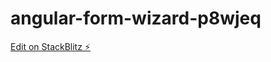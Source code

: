 # angular-form-wizard-p8wjeq

[Edit on StackBlitz ⚡️](https://stackblitz.com/edit/angular-form-wizard-p8wjeq)
